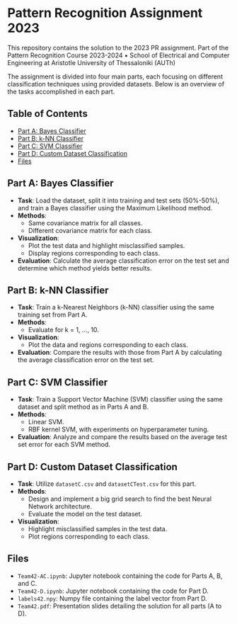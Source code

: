 # Pattern Recognition Assignment 2023

This repository contains the solution to the 2023 PR assignment. 
Part of the Pattern Recognition Course 2023-2024 ▪︎ School of Electrical and Computer Engineering at Aristotle University of Thessaloniki (AUTh)

The assignment is divided into four main parts, each focusing on different classification techniques using provided datasets. 
Below is an overview of the tasks accomplished in each part.

## Table of Contents
- [Part A: Bayes Classifier](#part-a-bayes-classifier)
- [Part B: k-NN Classifier](#part-b-k-nn-classifier)
- [Part C: SVM Classifier](#part-c-svm-classifier)
- [Part D: Custom Dataset Classification](#part-d-custom-dataset-classification)
- [Files](#files)

## Part A: Bayes Classifier

- **Task**: Load the dataset, split it into training and test sets (50%-50%), and train a Bayes classifier using the Maximum Likelihood method.
- **Methods**:
  - Same covariance matrix for all classes.
  - Different covariance matrix for each class.
- **Visualization**:
  - Plot the test data and highlight misclassified samples.
  - Display regions corresponding to each class.
- **Evaluation**: Calculate the average classification error on the test set and determine which method yields better results.

## Part B: k-NN Classifier

- **Task**: Train a k-Nearest Neighbors (k-NN) classifier using the same training set from Part A.
- **Methods**:
  - Evaluate for k = 1, ..., 10.
- **Visualization**:
  - Plot the data and regions corresponding to each class.
- **Evaluation**: Compare the results with those from Part A by calculating the average classification error on the test set.

## Part C: SVM Classifier

- **Task**: Train a Support Vector Machine (SVM) classifier using the same dataset and split method as in Parts A and B.
- **Methods**:
  - Linear SVM.
  - RBF kernel SVM, with experiments on hyperparameter tuning.
- **Evaluation**: Analyze and compare the results based on the average test set error for each SVM method.

## Part D: Custom Dataset Classification

- **Task**: Utilize `datasetC.csv` and `datasetCTest.csv` for this part.
- **Methods**:
  - Design and implement a big grid search to find the best Neural Network architecture.
  - Evaluate the model on the test dataset.
- **Visualization**:
  - Highlight misclassified samples in the test data.
  - Plot regions corresponding to each class.
    
## Files

- `Team42-AC.ipynb`: Jupyter notebook containing the code for Parts A, B, and C.
- `Team42-D.ipynb`: Jupyter notebook containing the code for Part D.
- `labels42.npy`: Numpy file containing the label vector from Part D.
- `Team42.pdf`: Presentation slides detailing the solution for all parts (A to D).
